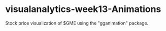 # visualanalytics-week13-Animations
Stock price visualization of $GME using the "gganimation" package.
